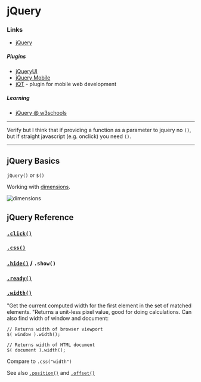 jQuery
======


### Links

- [jQuery](https://jquery.com)

##### Plugins

- [jQueryUI](https://jqueryui.com)
- [jQuery Mobile](https://jquerymobile.com)
- [jQT](http://jqtjs.com/) - plugin for mobile web development

##### Learning

- [jQuery @ w3schools](http://www.w3schools.com/jquery/)

---


Verify but I think that if providing a function as a parameter to jquery no `()`, but if straight javascript (e.g. onclick) you need `()`.


---

jQuery Basics
-------------


`jQuery()` or `$()`


Working with [dimensions](http://www.w3schools.com/jquery/jquery_dimensions.asp).

![dimensions](http://www.w3schools.com/jquery/img_jquerydim.gif)


jQuery Reference
----------------


### [`.click()`]()

### [`.css()`](https://api.jquery.com/css/)


### [`.hide()`](https://api.jquery.com/hide/) / `.show()`


### [`.ready()`](https://api.jquery.com/ready/)




### [`.width()`](https://api.jquery.com/width/)

"Get the current computed width for the first element in the set of matched elements. "Returns a unit-less pixel value, good for doing calculations. Can also find width of window and document:


    // Returns width of browser viewport
    $( window ).width();
     
    // Returns width of HTML document
    $( document ).width();

Compare to `.css("width")`

See also [`.position()`](https://api.jquery.com/position/) and [`.offset()`](https://api.jquery.com/offset/)

###

